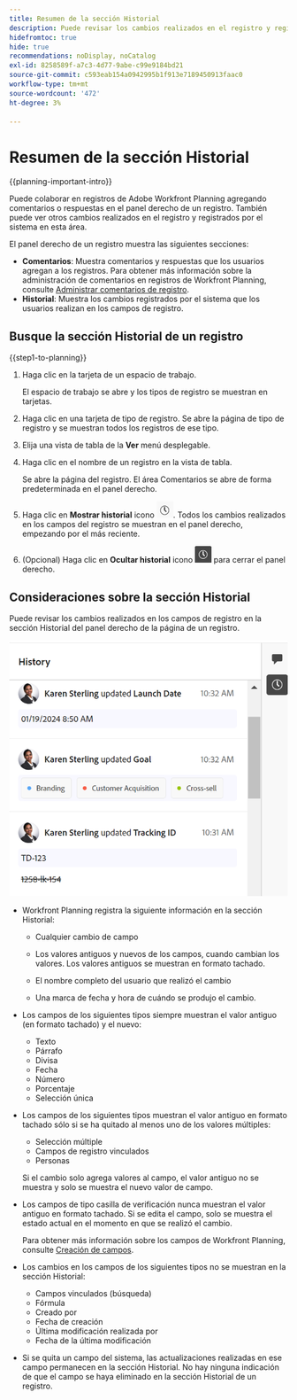 ```yaml
---
title: Resumen de la sección Historial
description: Puede revisar los cambios realizados en el registro y registrados por el sistema en el panel derecho de un registro en Adobe Workfront Planning.
hidefromtoc: true
hide: true
recommendations: noDisplay, noCatalog
exl-id: 8258589f-a7c3-4d77-9abe-c99e9184bd21
source-git-commit: c593eab154a0942995b1f913e7189450913faac0
workflow-type: tm+mt
source-wordcount: '472'
ht-degree: 3%

---
```


# Resumen de la sección Historial

{{planning-important-intro}}

<!--update the metadata with real information when making this available in TOC and in the left nav-->

<!--update the system updates articles when we release to open beta - check the long commenting stream article list and see articles that document where in the system we have system updates; "Workfront Planning records" should be there-->

<!--<span class="preview">The highlighted information on this page refers to functionality not yet generally available. It is available only in the Preview environment for all customers. </span>

<span class="preview">For information about the current release schedule, see [First Quarter 2024 release overview](/help/quicksilver/product-announcements/product-releases/24-q1-release-activity/24-q1-release-overview.md).</span> -->

Puede colaborar en registros de Adobe Workfront Planning agregando comentarios o respuestas en el panel derecho de un registro. También puede ver otros cambios realizados en el registro y registrados por el sistema en esta área.

El panel derecho de un registro muestra las siguientes secciones:

* **Comentarios**: Muestra comentarios y respuestas que los usuarios agregan a los registros. Para obtener más información sobre la administración de comentarios en registros de Workfront Planning, consulte [Administrar comentarios de registro](/help/quicksilver/planning/records/manage-record-comments.md).
* **Historial**: Muestra los cambios registrados por el sistema que los usuarios realizan en los campos de registro.

## Busque la sección Historial de un registro

{{step1-to-planning}}

1. Haga clic en la tarjeta de un espacio de trabajo.

   El espacio de trabajo se abre y los tipos de registro se muestran en tarjetas.

1. Haga clic en una tarjeta de tipo de registro.
Se abre la página de tipo de registro y se muestran todos los registros de ese tipo.

1. Elija una vista de tabla de la **Ver** menú desplegable.
1. Haga clic en el nombre de un registro en la vista de tabla.

   Se abre la página del registro. El área Comentarios se abre de forma predeterminada en el panel derecho.
1. Haga clic en **Mostrar historial** icono ![](assets/show-history-icon.png). Todos los cambios realizados en los campos del registro se muestran en el panel derecho, empezando por el más reciente.
1. (Opcional) Haga clic en **Ocultar historial** icono ![](assets/hide-history-icon.png) para cerrar el panel derecho.

## Consideraciones sobre la sección Historial

Puede revisar los cambios realizados en los campos de registro en la sección Historial del panel derecho de la página de un registro.

![](assets/history-area-in-comments.png)

* Workfront Planning registra la siguiente información en la sección Historial:

   * Cualquier cambio de campo

   * Los valores antiguos y nuevos de los campos, cuando cambian los valores. Los valores antiguos se muestran en formato tachado.

   * El nombre completo del usuario que realizó el cambio

   * Una marca de fecha y hora de cuándo se produjo el cambio.

* Los campos de los siguientes tipos siempre muestran el valor antiguo (en formato tachado) y el nuevo:

   * Texto
   * Párrafo
   * Divisa
   * Fecha
   * Número
   * Porcentaje
   * Selección única

* Los campos de los siguientes tipos muestran el valor antiguo en formato tachado sólo si se ha quitado al menos uno de los valores múltiples:

   * Selección múltiple
   * Campos de registro vinculados
   * Personas

  Si el cambio solo agrega valores al campo, el valor antiguo no se muestra y solo se muestra el nuevo valor de campo.

* Los campos de tipo casilla de verificación nunca muestran el valor antiguo en formato tachado. Si se edita el campo, solo se muestra el estado actual en el momento en que se realizó el cambio.

  Para obtener más información sobre los campos de Workfront Planning, consulte [Creación de campos](/help/quicksilver/planning/fields/create-fields.md).

* Los cambios en los campos de los siguientes tipos no se muestran en la sección Historial:

   * Campos vinculados (búsqueda)
   * Fórmula
   * Creado por
   * Fecha de creación
   * Última modificación realizada por
   * Fecha de la última modificación

* Si se quita un campo del sistema, las actualizaciones realizadas en ese campo permanecen en la sección Historial. No hay ninguna indicación de que el campo se haya eliminado en la sección Historial de un registro.
